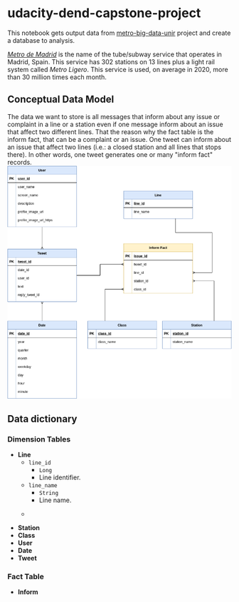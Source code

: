 # udacity-dend-capstone-project

This notebook gets output data from [metro-big-data-unir](https://github.com/juananthony/metro-big-data-unir) project and create a database to analysis.

[*Metro de Madrid*](https://www.metromadrid.es/) is the name of the tube/subway service that operates in Madrid, Spain. This service has 302 stations on 13 lines plus a light rail system called *Metro Ligero*. This service is used, on average in 2020, more than 30 million times each month.

## Conceptual Data Model
The data we want to store is all messages that inform about any issue or complaint in a line or a station even if one message inform about an issue that affect two different lines. That the reason why the fact table is the inform fact, that can be a complaint or an issue. One tweet can inform about an issue that affect two lines (i.e.: a closed station and all lines that stops there). In other words, one tweet generates one or many "inform fact" records.
![fact-dimension diagram](./img/class_diagram.png "Fact-Dimension Diagram")



## Data dictionary 

### Dimension Tables

* **Line**
    * ```line_id```
        * ```Long```
        * Line identifier.
    * ```line_name```
        * ```String```
        * Line name.
    * ```
* **Station**
* **Class**
* **User**
* **Date**
* **Tweet**

### Fact Table

* **Inform**